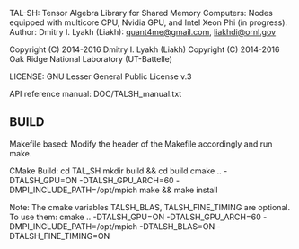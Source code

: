 TAL-SH: Tensor Algebra Library for Shared Memory Computers:
        Nodes equipped with multicore CPU, Nvidia GPU, and
        Intel Xeon Phi (in progress).
Author: Dmitry I. Lyakh (Liakh): quant4me@gmail.com, liakhdi@ornl.gov

Copyright (C) 2014-2016 Dmitry I. Lyakh (Liakh)
Copyright (C) 2014-2016 Oak Ridge National Laboratory (UT-Battelle)

LICENSE: GNU Lesser General Public License v.3

API reference manual: DOC/TALSH_manual.txt

BUILD
-----

Makefile based: Modify the header of the Makefile accordingly and run make.

CMake Build:
  cd TAL_SH
  mkdir build && cd build
  cmake .. -DTALSH_GPU=ON -DTALSH_GPU_ARCH=60 -DMPI_INCLUDE_PATH=/opt/mpich
  make && make install

  Note: The cmake variables TALSH_BLAS, TALSH_FINE_TIMING are optional. To use them:
  cmake .. -DTALSH_GPU=ON -DTALSH_GPU_ARCH=60 -DMPI_INCLUDE_PATH=/opt/mpich
           -DTALSH_BLAS=ON -DTALSH_FINE_TIMING=ON

